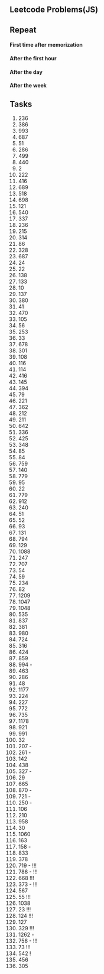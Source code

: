 ## Leetcode Problems(JS)

## Repeat

#### First time after memorization
#### After the first hour
#### After the day
#### After the week

## Tasks
1) 236 
2) 386
3) 993
4) 687
5) 51
6) 286
7) 499
8) 440
9) 2
10) 222
11) 416
12) 689
13) 518 
14) 698
15) 121
16) 540
17) 337
18) 236
19) 215
20) 314
21) 86
22) 328
23) 687
24) 24
25) 22
26) 138
27) 133
28) 10
29) 137
30) 380
31) 41
32) 470
33) 105
34) 56
35) 253
36) 33
37) 678
38) 301
39) 108
40) 116
41) 114
42) 416
43) 145
44) 394
45) 79
46) 221
47) 362
48) 212
49) 211
50) 642
51) 336
52) 425
53) 348
54) 85
55) 84
56) 759
57) 140
58) 779
59) 95
60) 22
61) 779
62) 912
63) 240
64) 51
65) 52
66) 93
67) 131
68) 794
69) 129
70) 1088
71) 247
72) 707
73) 54
74) 59
75) 234
76) 82
77) 1209
78) 1047
79) 1048
80) 535
81) 837
82) 381
83) 980
84) 724
85) 316
86) 424
87) 859
88) 994 - 
89) 463
90) 286
91) 48
92) 1177 
93) 224
94) 227
95) 772
96) 735
97) 1178
98) 921
99) 991
100) 32
101) 207 -
102) 261 -
103) 142
104) 438
105) 327 -
106) 29
107) 665
108) 870 -
109) 721 -
110) 250 -
111) 106
112) 210
113) 958
114) 30
115) 1060
116) 163
117) 158 -
118) 833
119) 378
120) 719 - !!!
121) 786 - !!!
122) 668 !!!
123) 373 - !!!
124) 567
125) 55 !!!
126) 1038
127) 23 !!!
128) 124 !!!
129) 127
130) 329 !!!
131) 1262 -
132) 756 - !!!
133) 73 !!!
134) 542 !
135) 456
136) 305